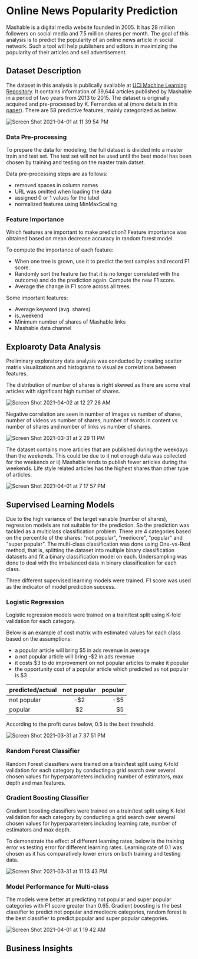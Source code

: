 # Online News Popularity Prediction
Mashable is a digital media website founded in 2005. It has 28 million followers on social media and 7.5 million shares per month. The goal of this analysis is to predict the popularity of an online news article in social network. Such a tool will help publishers and editors in maximizing the popularity of their articles and sell advertisement. 

## Dataset Description

The dataset in this analysis is publically available at [UCI Machine Learning Repository](https://archive.ics.uci.edu/ml/datasets/Online+News+Popularity). It contains information of 39,644 articles published by Mashable in a period of two years from 2013 to 2015. The dataset is originally acquired and pre-processed by K. Fernandes et al (more details in this [paper](https://link.springer.com/chapter/10.1007/978-3-319-23485-4_53)). There are 58 predictive features, mainly categorized as below.

![Screen Shot 2021-04-01 at 11 39 54 PM](https://user-images.githubusercontent.com/26207455/113377891-96618f00-9343-11eb-8f10-8188e94901fb.png)

### Data Pre-processing

To prepare the data for modeling, the full dataset is divided into a master train and test set. The test set will not be used until the best model has been chosen by training and testing on the master train datset. 

Data pre-processing steps are as follows:
* removed spaces in column names
* URL was omitted when loading the data
* assigned 0 or 1 values for the label
* normalized features using MinMaxScaling

### Feature Importance

Which features are important to make prediction? Feature importance was obtained based on mean decrease accuracy in random forest model.  

To compute the importance of each feature:
* When one tree is grown, use it to predict the test samples and record F1 score.
* Randomly sort the feature (so that it is no longer correlated with the outcome) and do the prediction again. Compute the new F1 score.
* Average the change in F1 score across all trees.

Some important features:
*  Average keyword (avg. shares)
*  is_weekend
*  Minimum number of shares of Mashable links
*  Mashable data channel

## Exploaroty Data Analysis

Preliminary exploratory data analysis was conducted by creating scatter matrix visualizations and histograms to visualize correlations between features. 

The distribution of number of shares is right skewed as there are some viral articles with significant high number of shares. 

![Screen Shot 2021-04-02 at 12 27 26 AM](https://user-images.githubusercontent.com/26207455/113380461-49cd8200-934a-11eb-90c4-03239479704a.png)


Negative correlation are seen in number of images vs number of shares, number of videos vs number of shares, number of words in content vs number of shares and number of links vs number of shares. 

![Screen Shot 2021-03-31 at 2 29 11 PM](https://user-images.githubusercontent.com/26207455/113379554-d4f94880-9347-11eb-8f5e-dd8a8ab6088f.png)

The dataset contains more articles that are published during the weekdays than the weekends. This could be due to i) not enough data was collected for the weekends or ii) Mashable tends to publish fewer articles during the weekends. Life style related articles has the highest shares than other type of articles. 

![Screen Shot 2021-04-01 at 7 17 57 PM](https://user-images.githubusercontent.com/26207455/113379587-e6425500-9347-11eb-9ae8-b81527cbf3a4.png)



## Supervised Learning Models
Due to the high variance of the target variable (number of shares), regression models are not suitable for the prediction. So the prediction was tackled as a multiclass classification problem. There are 4 categories based on the percentile of the shares: "not popular", "mediocre", "popular" and "super popular". The multi-class classification was done using One-vs-Rest method, that is, splitting the dataset into multiple binary classification datasets and fit a binary classification model on each. Undersampling was done to deal with the imbalanced data in binary classification for each class.  

Three different supervised learning models were trained. F1 score was used as the indicator of model prediction success. 

### Logistic Regression
Logistic regression models were trained on a train/test split using K-fold validation for each category. 

Below is an example of cost matrix with estimated values for each class based on the assumptions:
* a popular article will bring $5 in ads revenue in average
* a not popular article will bring -$2 in ads revenue
* it costs $3 to do improvement on not popular articles to make it popular
* the opportunity cost of a popular article which predicted as not popular is $3

| predicted/actual | not popular    | popular       |
| :---             |     :---:      |          ---: |
| not popular      | -$2            | -$5           |
| popular          | $2             | $5            |

According to the profit curve below, 0.5 is the best threshold. 

![Screen Shot 2021-03-31 at 7 37 51 PM](https://user-images.githubusercontent.com/26207455/113382752-4ccb7100-9350-11eb-820e-288ab28761af.png)


### Random Forest Classifier
Random Forest classifiers were trained on a train/test split using K-fold validation for each category by conducting a grid search over several chosen values for hyperparameters including number of estimators, max depth and max features. 

### Gradient Boosting Classifier
Gradient boosting classifiers were trained on a train/test split using K-fold validation for each category by conducting a grid search over several chosen values for hyperparameters including learning rate, number of estimators and max depth.

To demonstrate the effect of different learning rates, below is the training error vs testing error for different learning rates. Learning rate of 0.1 was chosen as it has comparatively lower errors on both training and testing data. 

![Screen Shot 2021-03-31 at 11 13 43 PM](https://user-images.githubusercontent.com/26207455/113383820-b64c7f00-9352-11eb-87ea-e70a51353c18.png)

### Model Performance for Multi-class
The models were better at predicting not popular and super popular categories with F1 score greater than 0.65. Gradient boosting is the best classifier to predict not popular and mediocre categories, random forest is the best classifier to predict popular and super popular categories. 

![Screen Shot 2021-04-01 at 1 19 42 AM](https://user-images.githubusercontent.com/26207455/113384169-776af900-9353-11eb-9028-86087460ed4e.png)



## Business Insights


